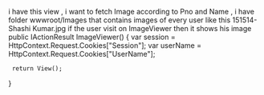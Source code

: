 i have this view , i want to fetch Image according to Pno and Name , i have folder wwwroot/Images that contains images of every user like this  151514-Shashi Kumar.jpg if the user visit on ImageViewer then it shows his image
public IActionResult ImageViewer()
 {
     var session = HttpContext.Request.Cookies["Session"];
     var userName = HttpContext.Request.Cookies["UserName"];


     return View();
 }

